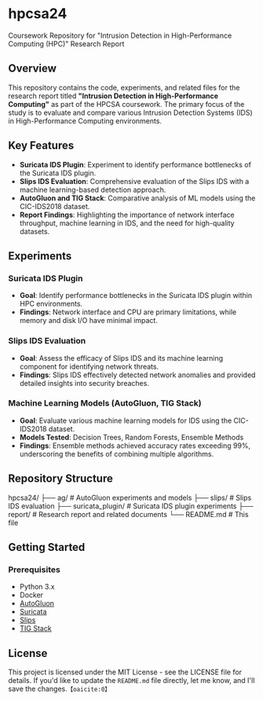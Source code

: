 # hpcsa24
Coursework Repository for "Intrusion Detection in High-Performance Computing (HPC)" Research Report

## Overview
This repository contains the code, experiments, and related files for the research report titled **"Intrusion Detection in High-Performance Computing"** as part of the HPCSA coursework. The primary focus of the study is to evaluate and compare various Intrusion Detection Systems (IDS) in High-Performance Computing environments.

## Key Features
- **Suricata IDS Plugin**: Experiment to identify performance bottlenecks of the Suricata IDS plugin.
- **Slips IDS Evaluation**: Comprehensive evaluation of the Slips IDS with a machine learning-based detection approach.
- **AutoGluon and TIG Stack**: Comparative analysis of ML models using the CIC-IDS2018 dataset.
- **Report Findings**: Highlighting the importance of network interface throughput, machine learning in IDS, and the need for high-quality datasets.

## Experiments
### Suricata IDS Plugin
- **Goal**: Identify performance bottlenecks in the Suricata IDS plugin within HPC environments.
- **Findings**: Network interface and CPU are primary limitations, while memory and disk I/O have minimal impact.

### Slips IDS Evaluation
- **Goal**: Assess the efficacy of Slips IDS and its machine learning component for identifying network threats.
- **Findings**: Slips IDS effectively detected network anomalies and provided detailed insights into security breaches.

### Machine Learning Models (AutoGluon, TIG Stack)
- **Goal**: Evaluate various machine learning models for IDS using the CIC-IDS2018 dataset.
- **Models Tested**: Decision Trees, Random Forests, Ensemble Methods
- **Findings**: Ensemble methods achieved accuracy rates exceeding 99%, underscoring the benefits of combining multiple algorithms.

## Repository Structure
hpcsa24/
├── ag/                 # AutoGluon experiments and models
├── slips/              # Slips IDS evaluation
├── suricata_plugin/    # Suricata IDS plugin experiments
├── report/             # Research report and related documents
└── README.md           # This file

## Getting Started
### Prerequisites
- Python 3.x
- Docker
- [AutoGluon](https://github.com/awslabs/autogluon)
- [Suricata](https://suricata.io/)
- [Slips](https://github.com/jasonish/slips)
- [TIG Stack](https://github.com/alekece/tig-stack)

## License
This project is licensed under the MIT License - see the LICENSE file for details. 
If you'd like to update the `README.md` file directly, let me know, and I'll save the changes. &#8203;``【oaicite:0】``&#8203;

